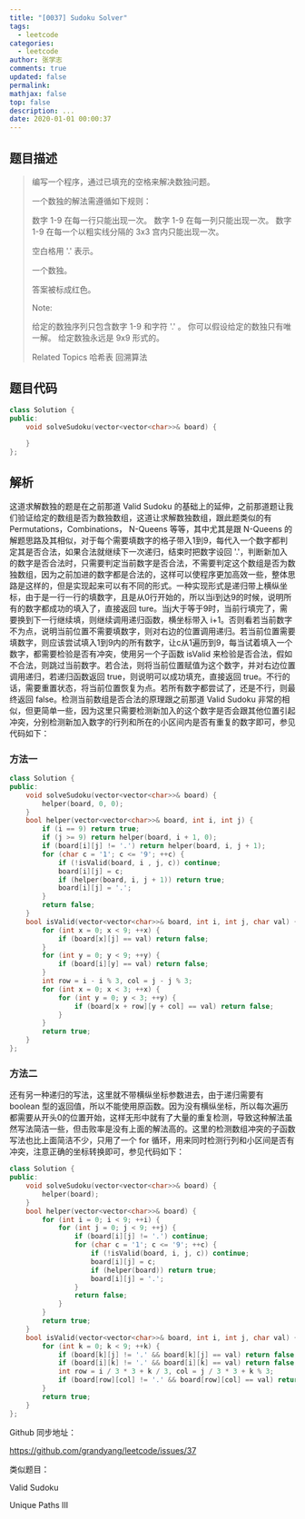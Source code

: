 ```yaml
---
title: "[0037] Sudoku Solver"
tags:
  - leetcode
categories:
  - leetcode
author: 张学志
comments: true
updated: false
permalink:
mathjax: false
top: false
description: ...
date: 2020-01-01 00:00:37
---
```


## 题目描述

> 编写一个程序，通过已填充的空格来解决数独问题。 
> 
> 一个数独的解法需遵循如下规则： 
> 
> 
> 数字 1-9 在每一行只能出现一次。 
> 数字 1-9 在每一列只能出现一次。 
> 数字 1-9 在每一个以粗实线分隔的 3x3 宫内只能出现一次。 
> 
> 
> 空白格用 '.' 表示。 
> 
> 
> 
> 一个数独。 
> 
> 
> 
> 答案被标成红色。 
> 
> Note: 
> 
> 
> 给定的数独序列只包含数字 1-9 和字符 '.' 。 
> 你可以假设给定的数独只有唯一解。 
> 给定数独永远是 9x9 形式的。 
> 
> Related Topics 哈希表 回溯算法

## 题目代码

```cpp
class Solution {
public:
    void solveSudoku(vector<vector<char>>& board) {
        
    }
};
```

## 解析

这道求解数独的题是在之前那道 Valid Sudoku 的基础上的延伸，之前那道题让我们验证给定的数组是否为数独数组，这道让求解数独数组，跟此题类似的有 Permutations，Combinations， N-Queens 等等，其中尤其是跟 N-Queens 的解题思路及其相似，对于每个需要填数字的格子带入1到9，每代入一个数字都判定其是否合法，如果合法就继续下一次递归，结束时把数字设回 '.'，判断新加入的数字是否合法时，只需要判定当前数字是否合法，不需要判定这个数组是否为数独数组，因为之前加进的数字都是合法的，这样可以使程序更加高效一些，整体思路是这样的，但是实现起来可以有不同的形式。一种实现形式是递归带上横纵坐标，由于是一行一行的填数字，且是从0行开始的，所以当i到达9的时候，说明所有的数字都成功的填入了，直接返回 ture。当j大于等于9时，当前行填完了，需要换到下一行继续填，则继续调用递归函数，横坐标带入 i+1。否则看若当前数字不为点，说明当前位置不需要填数字，则对右边的位置调用递归。若当前位置需要填数字，则应该尝试填入1到9内的所有数字，让c从1遍历到9，每当试着填入一个数字，都需要检验是否有冲突，使用另一个子函数 isValid 来检验是否合法，假如不合法，则跳过当前数字。若合法，则将当前位置赋值为这个数字，并对右边位置调用递归，若递归函数返回 true，则说明可以成功填充，直接返回 true。不行的话，需要重置状态，将当前位置恢复为点。若所有数字都尝试了，还是不行，则最终返回 false。检测当前数组是否合法的原理跟之前那道 Valid Sudoku 非常的相似，但更简单一些，因为这里只需要检测新加入的这个数字是否会跟其他位置引起冲突，分别检测新加入数字的行列和所在的小区间内是否有重复的数字即可，参见代码如下：



### 方法一

```cpp
class Solution {
public:
    void solveSudoku(vector<vector<char>>& board) {
        helper(board, 0, 0);
    }
    bool helper(vector<vector<char>>& board, int i, int j) {
        if (i == 9) return true;
        if (j >= 9) return helper(board, i + 1, 0);
        if (board[i][j] != '.') return helper(board, i, j + 1);
        for (char c = '1'; c <= '9'; ++c) {
            if (!isValid(board, i , j, c)) continue;
            board[i][j] = c;
            if (helper(board, i, j + 1)) return true;
            board[i][j] = '.';
        }
        return false;
    }
    bool isValid(vector<vector<char>>& board, int i, int j, char val) {
        for (int x = 0; x < 9; ++x) {
            if (board[x][j] == val) return false;
        }
        for (int y = 0; y < 9; ++y) {
            if (board[i][y] == val) return false;
        }
        int row = i - i % 3, col = j - j % 3;
        for (int x = 0; x < 3; ++x) {
            for (int y = 0; y < 3; ++y) {
                if (board[x + row][y + col] == val) return false;
            }
        }
        return true;
    }
};
```

### 方法二

还有另一种递归的写法，这里就不带横纵坐标参数进去，由于递归需要有 boolean 型的返回值，所以不能使用原函数。因为没有横纵坐标，所以每次遍历都需要从开头0的位置开始，这样无形中就有了大量的重复检测，导致这种解法虽然写法简洁一些，但击败率是没有上面的解法高的。这里的检测数组冲突的子函数写法也比上面简洁不少，只用了一个 for 循环，用来同时检测行列和小区间是否有冲突，注意正确的坐标转换即可，参见代码如下：



```cpp
class Solution {
public:
    void solveSudoku(vector<vector<char>>& board) {
        helper(board);
    }
    bool helper(vector<vector<char>>& board) {
        for (int i = 0; i < 9; ++i) {
            for (int j = 0; j < 9; ++j) {
                if (board[i][j] != '.') continue;
                for (char c = '1'; c <= '9'; ++c) {
                    if (!isValid(board, i, j, c)) continue;
                    board[i][j] = c;
                    if (helper(board)) return true;
                    board[i][j] = '.';
                }
                return false;
            }
        }
        return true;
    }
    bool isValid(vector<vector<char>>& board, int i, int j, char val) {
        for (int k = 0; k < 9; ++k) {
            if (board[k][j] != '.' && board[k][j] == val) return false;
            if (board[i][k] != '.' && board[i][k] == val) return false;
            int row = i / 3 * 3 + k / 3, col = j / 3 * 3 + k % 3;
            if (board[row][col] != '.' && board[row][col] == val) return false;
        }
        return true;
    }
};
```


Github 同步地址：

https://github.com/grandyang/leetcode/issues/37

类似题目：

Valid Sudoku

Unique Paths III

